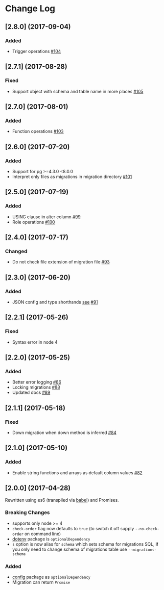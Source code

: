 # Change Log

## [2.8.0] (2017-09-04)

### Added

- Trigger operations [#104](https://github.com/theoephraim/node-pg-migrate/pull/104)

## [2.7.1] (2017-08-28)

### Fixed

- Support object with schema and table name in more places [#105](https://github.com/theoephraim/node-pg-migrate/pull/105)

## [2.7.0] (2017-08-01)

### Added

- Function operations [#103](https://github.com/theoephraim/node-pg-migrate/pull/103)

## [2.6.0] (2017-07-20)

### Added

- Support for pg >=4.3.0 <8.0.0
- Interpret only files as migrations in migration directory [#101](https://github.com/theoephraim/node-pg-migrate/pull/101)

## [2.5.0] (2017-07-19)

### Added

- USING clause in alter column [#99](https://github.com/theoephraim/node-pg-migrate/pull/99)
- Role operations [#100](https://github.com/theoephraim/node-pg-migrate/pull/100)

## [2.4.0] (2017-07-17)

### Changed

- Do not check file extension of migration file [#93](https://github.com/theoephraim/node-pg-migrate/pull/93)

## [2.3.0] (2017-06-20)

### Added

- JSON config and type shorthands [see](README.md#json-configuration) [#91](https://github.com/theoephraim/node-pg-migrate/pull/91)

## [2.2.1] (2017-05-26)

### Fixed

- Syntax error in node 4

## [2.2.0] (2017-05-25)

### Added

- Better error logging [#86](https://github.com/theoephraim/node-pg-migrate/pull/86)
- Locking migrations [#88](https://github.com/theoephraim/node-pg-migrate/pull/88)
- Updated docs [#89](https://github.com/theoephraim/node-pg-migrate/pull/89)

## [2.1.1] (2017-05-18)

### Fixed

- Down migration when down method is inferred [#84](https://github.com/theoephraim/node-pg-migrate/pull/84)

## [2.1.0] (2017-05-10)

### Added

- Enable string functions and arrays as default column values [#82](https://github.com/theoephraim/node-pg-migrate/pull/82)

## [2.0.0] (2017-04-28)

Rewritten using es6 (transpiled via [babel](https://babeljs.io/)) and Promises.

### Breaking Changes

- supports only node >= 4
- `check-order` flag now defaults to `true` (to switch it off supply `--no-check-order` on command line)
- [dotenv](https://www.npmjs.com/package/dotenv) package is `optionalDependency`
- `s` option is now alias for `schema` which sets schema for migrations SQL, if you only need to change schema of migrations table use `--migrations-schema`

### Added

- [config](https://www.npmjs.com/package/config) package as `optionalDependency`
- Migration can return `Promise`
